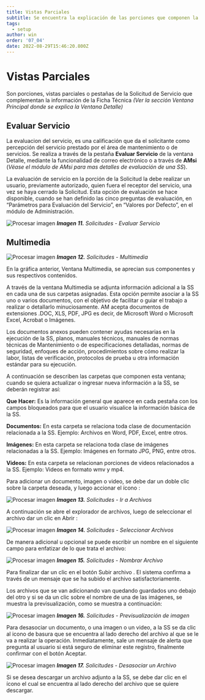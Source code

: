 ```yaml
---
title: Vistas Parciales
subtitle: Se encuentra la explicación de las porciones que componen la Ventana Detalle de una SS.
tags:
  - setup
author: win
order: '07_04'
date: 2022-08-29T15:46:20.800Z
---
```



# Vistas Parciales


Son porciones, vistas parciales o pestañas de la Solicitud de Servicio que complementan la información de la Ficha Técnica _(Ver la sección Ventana Principal donde se explica la Ventana Detalle)_

## Evaluar Servicio

La evaluacion del servicio, es una calificación que da el solicitante como percepción del servicio prestado por el área de mantenimiento o de servicios. Se realiza a través de la pestaña **Evaluar Servicio** de la ventana Detalle, mediante la funcionalidad de correo electrónico o a través de **AMsi** (_Véase el módulo de AMsi para mas detalles de evaluación de una SS_). 

La evaluación de servicio en la porción de la Solicitud la debe realizar un usuario, previamente autorizado, quien fuera el receptor del servicio, una vez se haya cerrado la Solicitud. Esta opción de evaluación se hace disponible, cuando se han definido las cinco preguntas de evaluación, en “Parámetros para Evaluación del Servicio”, en “Valores por Defecto”, en el módulo de <a class="btn blue">Administración</a>.

![Procesar imagen](../../assets/images/cap07/chp07_img06.png)
_**Imagen  11.** Solicitudes - Evaluar Servicio_

## Multimedia

![Procesar imagen](../../assets/images/cap07/chp07_img07.png)
_**Imagen 12.** Solicitudes - Multimedia_

En la gráfica anterior, Ventana Multimedia, se aprecian sus componentes y sus respectivos contenidos.

A través de la ventana Multimedia se adjunta información adicional a la SS en cada una de sus carpetas asignadas. Esta opción permite asociar a la SS uno o varios documentos, con el objetivo de facilitar o guiar el trabajo a realizar o detallarlo minuciosamente. AM acepta documentos de extensiones .DOC, XLS, PDF, JPG es decir, de Microsoft Word o Microsoft Excel, Acrobat o Imágenes. 

Los documentos anexos pueden contener ayudas necesarias en la ejecución de la SS, planos, manuales técnicos, manuales de normas técnicas de Mantenimiento o de especificaciones detalladas, normas de seguridad, enfoques de acción, procedimientos sobre cómo realizar la labor, listas de verificación, protocolos de prueba u otra información estándar para su ejecución.

A continuación se describen las carpetas que componen esta ventana; cuando se quiera actualizar o ingresar nueva información a la SS, se deberán registrar así:

**Que Hacer:** Es la información general que aparece en cada pestaña con los campos bloqueados para que el usuario visualice la información básica de la SS.

**Documentos:** En esta carpeta se relaciona toda clase de documentación relacionada a la SS. Ejemplo: Archivos en Word, PDF, Excel, entre otros.

**Imágenes:** En esta carpeta se relaciona toda clase de imágenes relacionadas a la SS. Ejemplo: Imágenes en formato JPG, PNG, entre otros.

**Videos:** En esta carpeta se relacionan porciones de videos relacionados a la SS. Ejemplo: Videos en formato wmv y mp4.

Para adicionar un documento, imagen o video, se debe dar un doble clic sobre la carpeta deseada, y luego accionar  el ícono <span class="mdi mdi-cloud-upload icon white"></span>:

![Procesar imagen](../../assets/images/cap07/chp07_img08.png)
_**Imagen 13.** Solicitudes - Ir a Archivos_

A continuación se abre el explorador de archivos, luego de seleccionar el archivo dar un clic en 
<a class="btn cl-w bg-gray bd-black bg-white px-6"> Abrir </a>:


![Procesar imagen](../../assets/images/cap07/chp07_img09.png)
***Imagen 14.** Solicitudes - Seleccionar Archivos*

De manera adicional u opcional se puede escribir un nombre en el siguiente campo para enfatizar de lo que trata el archivo:

![Procesar imagen](../../assets/images/cap07/chp07_img10.png)
_**Imagen 15.** Solicitudes - Nombrar Archivo_

Para finalizar dar un clic en el botón 
<a class="btn cl-black bg-white bd-gray px-6"> Subir archivo </a>. El sistema confirma a través de un mensaje que se ha subido el archivo satisfactoriamente.
 
Los archivos que se van adicionando van quedando guardados uno debajo del otro y si se da un clic sobre el nombre de una de las imágenes, se muestra la previsualización, como se muestra a continuación:

![Procesar imagen](../../assets/images/cap07/chp07_img11.png)
***Imagen 16.** Solicitudes - Previsualización de imagen*

Para desasociar un documento, o una imagen o un video, a la SS se da clic al icono de basura <span class="mdi mdi-delete"></span> que se encuentra al lado derecho del archivo al que se le va a realizar la operación. Inmediatamente, sale un mensaje de alerta que pregunta al usuario si está seguro de eliminar este registro, finalmente confirmar con el botón <a class="btn white">Aceptar</a>.

![Procesar imagen](../../assets/images/cap07/chp07_img12.png)
_**Imagen 17.** Solicitudes - Desasociar un Archivo_

Si se desea descargar un archivo adjunto a la SS, se debe dar clic en el ícono <span class="mdi mdi-cloud-download icon white"></span> el cual se encuentra al lado derecho del archivo que se quiere descargar.


